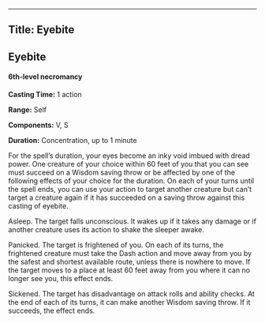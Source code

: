 -------------------------
Title: Eyebite
-------------------------

## Eyebite

#### 6th-level necromancy


**Casting Time:** 1 action 

**Range:** Self 

**Components:** V, S 

**Duration:** Concentration, up to 1 minute


For the spell’s duration, your eyes become an inky void imbued with
dread power. One creature of your choice within 60 feet of you that you
can see must succeed on a Wisdom saving throw or be affected by one of
the following effects of your choice for the duration. On each of your
turns until the spell ends, you can use your action to target another
creature but can’t target a creature again if it has succeeded on a
saving throw against this casting of eyebite.

Asleep. The target falls unconscious. It wakes up if it
takes any damage or if another creature uses its action to shake the
sleeper awake.

Panicked. The target is frightened of you. On each of
its turns, the frightened creature must take the Dash action and move
away from you by the safest and shortest available route, unless there
is nowhere to move. If the target moves to a place at least 60 feet away
from you where it can no longer see you, this effect ends.

Sickened. The target has disadvantage on attack rolls
and ability checks. At the end of each of its turns, it can make another
Wisdom saving throw. If it succeeds, the effect ends.


